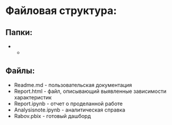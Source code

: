 # Файловая структура:
## Папки: 
- -
## Файлы: 
- Readme.md - пользовательская документация
- Report.html - файл, описывающий выявленные зависимости характеристик
- Report.ipynb - отчет о проделанной работе
- Analysisnote.ipynb - аналитическая справка
- Rabov.pbix - готовый дашборд
